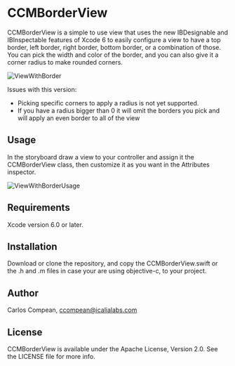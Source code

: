 # CCMBorderView

CCMBorderView is a simple to use view that uses the new IBDesignable and IBInspectable features of Xcode 6 to easily configure a view to have a top border, left border, right border, bottom border, or a combination of those. You can pick the width and color of the border, and you can also give it a corner radius to make rounded corners.

![ViewWithBorder](https://github.com/cacmartinez/CCMBorderView/blob/master/Screenshots/screenshot.png)

Issues with this version:

- Picking specific corners to apply a radius is not yet supported.
- If you have a radius bigger than 0 it will omit the borders you pick and will apply an even border to all of the view

## Usage

In the storyboard draw a view to your controller and assign it the CCMBorderView class, then customize it as you want in the Attributes inspector.

![ViewWithBorderUsage](https://github.com/cacmartinez/CCMBorderView/blob/master/Screenshots/viewInUse.gif)

## Requirements

Xcode version 6.0 or later.

## Installation

Download or clone the repository, and copy the CCMBorderView.swift or the .h and .m files in case your are using objective-c, to your project.

## Author

Carlos Compean, ccompean@icalialabs.com

## License

CCMBorderView is available under the Apache License, Version 2.0. See the LICENSE file for more info.

